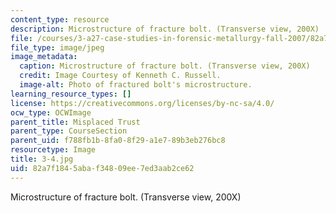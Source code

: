 ```yaml
---
content_type: resource
description: Microstructure of fracture bolt. (Transverse view, 200X)
file: /courses/3-a27-case-studies-in-forensic-metallurgy-fall-2007/82a7f1845abaf34809ee7ed3aab2ce62_3-4.jpg
file_type: image/jpeg
image_metadata:
  caption: Microstructure of fracture bolt. (Transverse view, 200X)
  credit: Image Courtesy of Kenneth C. Russell.
  image-alt: Photo of fractured bolt's microstructure.
learning_resource_types: []
license: https://creativecommons.org/licenses/by-nc-sa/4.0/
ocw_type: OCWImage
parent_title: Misplaced Trust
parent_type: CourseSection
parent_uid: f788fb1b-8fa0-8f29-a1e7-89b3eb276bc8
resourcetype: Image
title: 3-4.jpg
uid: 82a7f184-5aba-f348-09ee-7ed3aab2ce62
---
```

Microstructure of fracture bolt. (Transverse view, 200X)